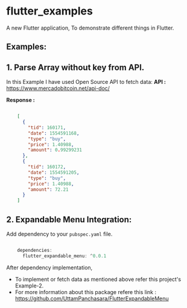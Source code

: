 # flutter_examples

A new Flutter application, To demonstrate different things in Flutter.

## Examples:

## 1. Parse Array without key from API.
In this Example I have used Open Source API to fetch data: 
**API :** https://www.mercadobitcoin.net/api-doc/

**Response :**
```json

    [
      {
        "tid": 160171,
        "date": 1554591168,
        "type": "buy",
        "price": 1.40988,
        "amount": 0.99299231
      },
      {
        "tid": 160172,
        "date": 1554591205,
        "type": "buy",
        "price": 1.40988,
        "amount": 72.21
      }
    ]

```




## 2. Expandable Menu Integration:
Add dependency to your `pubspec.yaml` file.

```dart

    dependencies:
      flutter_expandable_menu: ^0.0.1
```

After dependency implementation,
- To implement or fetch data as mentioned above refer this project's Example-2.
- For more information about this package refere this link : https://github.com/UttamPanchasara/FlutterExpandableMenu
